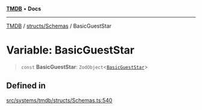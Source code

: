 [**TMDB**](../../../README.md) • **Docs**

***

[TMDB](../../../README.md) / [structs/Schemas](../README.md) / BasicGuestStar

# Variable: BasicGuestStar

> `const` **BasicGuestStar**: `ZodObject`\<[`BasicGuestStar`](../type-aliases/BasicGuestStar.md)\>

## Defined in

[src/systems/tmdb/structs/Schemas.ts:540](https://github.com/Norviah/media-hub/blob/b0accce5c447ccf1a18696f3cb0baef1f5bd16be/src/systems/tmdb/structs/Schemas.ts#L540)
